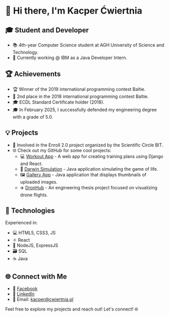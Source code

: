 # 👋 Hi there, I'm Kacper Ćwiertnia

## 🎓 Student and Developer

- 📚 4th-year Computer Science student at AGH University of Science and Technology.
- 💼 Currently working @ IBM as a Java Developer Intern.

## 🏆 Achievements

- 🏆 Winner of the 2019 international programming contest Baltie.
- 🥈 2nd place in the 2018 international programming contest Baltie.
- 🎓 ECDL Standard Certificate holder (2018).
- 🎓 In February 2025, I successfully defended my engineering degree with a grade of 5.0.

## 💡 Projects

- 🚀 Involved in the Enroll 2.0 project organized by the Scientific Circle BIT.
- 🌐 Check out my GitHub for some cool projects:
  - 💻 [Workout App](https://github.com/kacpercwiertnia/workout_app) - A web app for creating training plans using Django and React.
  - 🔄 [Darwin Simulation](https://github.com/kacpercwiertnia/darwin_simulation) - Java application simulating the game of life.
  - 🖼️ [Gallery App](https://github.com/kacpercwiertnia/gallery_app) - Java application that displays thumbnails of uploaded images.
  - ✈️ [DronHub](https://github.com/kacpercwiertnia/Engineerka) - An engineering thesis project focused on visualizing drone flights.


## 🔧 Technologies

Experienced in:
- 💻 HTML5, CSS3, JS
- ⚛️ React
- 🚀 NodeJS, ExpressJS
- 🗃️ SQL
- ☕ Java

## 🌐 Connect with Me

- 📘 [Facebook](https://www.facebook.com/kacper.cwiertnia.7/)
- 💼 [LinkedIn](https://www.linkedin.com/in/kacper-ćwiertnia/)
- 📧 Email: kacper@cwiertnia.pl

Feel free to explore my projects and reach out! Let's connect! 🌐
